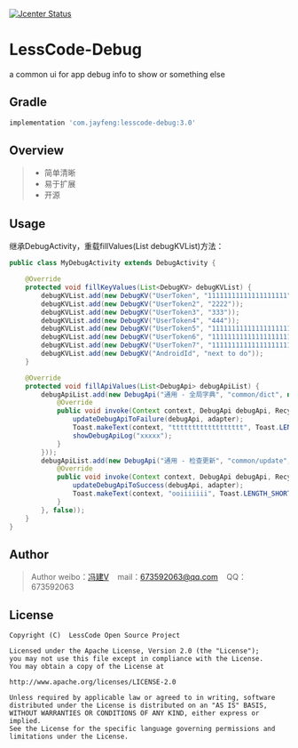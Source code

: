 [![Jcenter Status](https://api.bintray.com/packages/openproject/maven/lesscode-debug/images/download.svg)](https://bintray.com/openproject/maven/lesscode-debug)

# LessCode-Debug
a common ui for app debug info to show or something else

## Gradle

```groovy
implementation 'com.jayfeng:lesscode-debug:3.0'
```

## Overview
> * 简单清晰
> * 易于扩展
> * 开源

## Usage
继承DebugActivity，重载fillValues(List<DebugKV> debugKVList)方法：
```java
public class MyDebugActivity extends DebugActivity {

    @Override
    protected void fillKeyValues(List<DebugKV> debugKVList) {
        debugKVList.add(new DebugKV("UserToken", "11111111111111111111"));
        debugKVList.add(new DebugKV("UserToken2", "2222"));
        debugKVList.add(new DebugKV("UserToken3", "333"));
        debugKVList.add(new DebugKV("UserToken4", "444"));
        debugKVList.add(new DebugKV("UserToken5", "11111111111111111111"));
        debugKVList.add(new DebugKV("UserToken6", "11111111111111111111"));
        debugKVList.add(new DebugKV("UserToken7", "11111111111111111111"));
        debugKVList.add(new DebugKV("AndroidId", "next to do"));
    }

    @Override
    protected void fillApiValues(List<DebugApi> debugApiList) {
        debugApiList.add(new DebugApi("通用 - 全局字典", "common/dict", new DebugApiCallBack() {
            @Override
            public void invoke(Context context, DebugApi debugApi, RecyclerView.Adapter adapter) {
                updateDebugApiToFailure(debugApi, adapter);
                Toast.makeText(context, "tttttttttttttttttt", Toast.LENGTH_SHORT).show();
                showDebugApiLog("xxxxx");
            }
        }));
        debugApiList.add(new DebugApi("通用 - 检查更新", "common/update", new DebugApiCallBack() {
            @Override
            public void invoke(Context context, DebugApi debugApi, RecyclerView.Adapter adapter) {
                updateDebugApiToSuccess(debugApi, adapter);
                Toast.makeText(context, "ooiiiiiii", Toast.LENGTH_SHORT).show();
            }
        }, false));
    }
}
```

## Author

> Author weibo：<a href="http://weibo.com/xiaofengjian" target="_blank">冯建V</a>&nbsp;&nbsp;&nbsp;&nbsp;mail：673592063@qq.com&nbsp;&nbsp;&nbsp;&nbsp;QQ：673592063

## License

```
Copyright (C)  LessCode Open Source Project

Licensed under the Apache License, Version 2.0 (the "License");
you may not use this file except in compliance with the License.
You may obtain a copy of the License at

http://www.apache.org/licenses/LICENSE-2.0

Unless required by applicable law or agreed to in writing, software
distributed under the License is distributed on an "AS IS" BASIS,
WITHOUT WARRANTIES OR CONDITIONS OF ANY KIND, either express or implied.
See the License for the specific language governing permissions and
limitations under the License.
```
